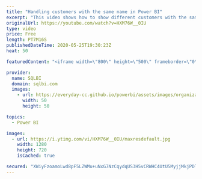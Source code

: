 ```yaml
---
title: "Handling customers with the same name in Power BI"
excerpt: "This video shows how to show different customers with the same name in a Power BI report by using zero-width spaces, thus simplifying the presentation without adding visible characters to make the names unique. Article and download: https://sql.bi/662116?aff=yt"
originalUrl: https://youtube.com/watch?v=HXM76W__0IU
type: video
price: Free
length: PT7M16S
publishedDateTime: 2020-05-25T19:30:23Z
heat: 50

featuredContent: "<iframe width=\"800\" height=\"500\" frameborder=\"0\" src=\"https://www.youtube.com/embed/HXM76W__0IU\" allow=\"accelerometer; autoplay; encrypted-media; gyroscope; picture-in-picture\" allowfullscreen></iframe>"

provider:
  name: SQLBI
  domain: sqlbi.com
  images:
    - url: https://everyday-cc.github.io/powerbi/assets/images/organizations/sqlbi.com-50x50.jpg
      width: 50
      height: 50

topics:
  - Power BI

images:
  - url: https://i.ytimg.com/vi/HXM76W__0IU/maxresdefault.jpg
    width: 1280
    height: 720
    isCached: true

secured: "XWiyFzoamoLwd8pF5LZWMu+uNxG7NzCqydqUS3H5vCRWHC4UtU5MyjjMkjPDlgW9k/U51TpP7W03YkqPih8ES19hqkkriNDb7VrHuzqmYaKZ07PaNKpAUGG1VKG2dCYY2gM7gcusiuE1NnhykRwzYC9/RkadeOzt6FUAjCIjtkBvo3LmGt0Oh5/MOqdN0xsJByslpH12xQKz0KvuEoZiIY9o5k4DqqUrcdcnLhG/aKVSKYVkc1WqTYpidZnHJ+JafIB3imw8g3BU8sqxLdHb65Rli2kzkHNBu2OA3ciZwkk9wbg3ieG81nDlDTN3cmn4gJboVd34UlolZuKxheQSy44jqIoCl5uJLMNiF35RxKHCkdVdI0aiimBunte1qIvnVWt0VrTk+0CrVO0k9r34ciaIiMehQY/Dwjr53+c2R48=;XBlrCn7hjSEJA9YPqORa3g=="
---
```


